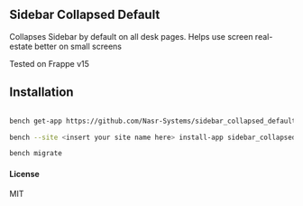 ## Sidebar Collapsed Default

Collapses Sidebar by default on all desk pages. Helps use screen real-estate better on small screens

Tested on Frappe v15

## Installation

```bash

bench get-app https://github.com/Nasr-Systems/sidebar_collapsed_default

bench --site <insert your site name here> install-app sidebar_collapsed_default

bench migrate

```

#### License

MIT
